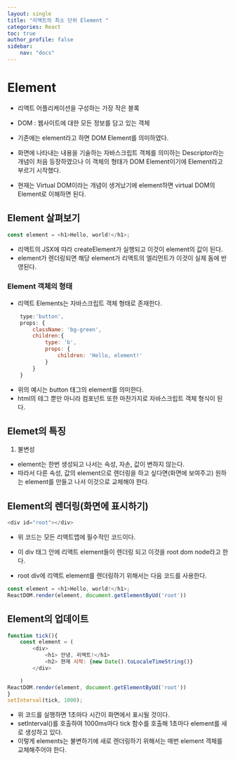 ```yaml
---
layout: single
title: "리액트의 최소 단위 Element "
categories: React
toc: true
author_profile: false
sidebar:
    nav: "docs"
---
```


# Element
- 리액트 어플리케이션을 구성하는 가장 작은 블록
- DOM : 웹사이트에 대한 모든 정보를 담고 있는 객체
- 기존에는 element라고 하면 DOM Element를 의미하였다.

- 화면에 나타내는 내용을 기술하는 자바스크립트 객체를 의미하는 Descriptor라는 개념이 처음 등장하였으나 이 객체의 형태가 DOM Element이기에 Element라고 부르기 시작했다. 
- 현재는 Virtual DOM이라는 개념이 생겨났기에 element하면 virtual DOM의 Element로 이해하면 된다.

## Element 살펴보기
```javascript
const element = <h1>Hello, world!</h1>;
```
- 리액트의 JSX에 따라 createElement가 실행되고 이것이 element의 값이 된다. 
- element가 렌더링되면 해당 element가 리액트의 엘리먼트가 이것이 실제 돔에 반영된다.

### Element 객체의 형태
- 리액트 Elements는 자바스크립트 객체 형태로 존재한다.
```javascript
    type:'button',
    props: {
        className: 'bg-green',
        children:{
            type: 'b',
            props: {
                children: 'Hello, element!'
            }
        }
    }
```
- 위의 예시는 button 태그의 element를 의미한다. 
- html의 테그 뿐만 아니라 컴포넌트 또한 마찬가지로 자바스크립트 객체 형식이 된다. 


## Elemet의 특징
1. 불변성
- element는 한번 생성되고 나서는 속성, 자손, 값이 변하지 않는다. 
- 따라서 다른 속성, 값의 element으로 렌더링을 하고 싶다면(화면에 보여주고) 원하는 element를 만들고 나서 이것으로 교체해야 한다. 


## Element의 렌더링(화면에 표시하기)
```javascript
<div id="root"></div> 
```
- 위 코드는 모든 리액트앱에 필수적인 코드이다.
- 이 div 태그 안에 리액트 element들이 렌더링 되고 이것을 root dom node라고 한다.
 
- root div에 리액트 element를 렌더링하기 위해서는 다음 코드를 사용한다. 
```javascript
const element = <h1>Hello, world!</h1>;
ReactDOM.render(element, document.getElementByUd('root'))
```

## Element의 업데이트
```javascript
function tick(){
    const element = (
        <div>
            <h1> 안녕, 리액트!</h1>
            <h2> 현재 시작: {new Date().toLocaleTimeString()}
        </div>

    )
ReactDOM.render(element, document.getElementByUd('root'))
}
setInterval(tick, 1000);
```
- 위 코드를 실행하면 1초마다 시간이 화면에서 표시될 것이다. 
- setInterval()를 호출하여 1000ms마다 tick 함수를 호출해 1초마다 element를 새로 생성하고 있다. 
- 이렇게 elements는 불변하기에 새로 렌더링하기 위해서는 매번 element 객체를 교체해주어야 한다. 